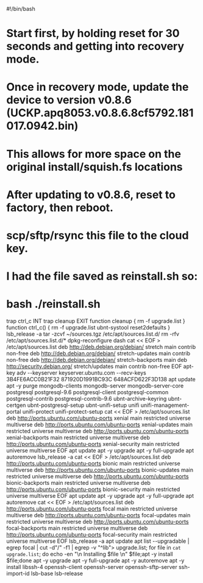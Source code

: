 #!/bin/bash

# Start first, by holding reset for 30 seconds and getting into recovery mode.
# Once in recovery mode, update the device to version v0.8.6 (UCKP.apq8053.v0.8.6.8cf5792.181017.0942.bin)
# This allows for more space on the original install/squish.fs locations
# After updating to v0.8.6, reset to factory, then reboot.
# scp/sftp/rsync this file to the cloud key.
# I had the file saved as reinstall.sh so:
# bash ./reinstall.sh

trap ctrl_c INT
trap cleanup EXIT
function cleanup {
	rm -f upgrade.list
}
function ctrl_c() {
	rm -f upgrade.list
	ubnt-systool reset2defaults
}
lsb_release -a
tar -zcvf ~/sources.tgz /etc/apt/sources.list.d/
rm -rfv /etc/apt/sources.list.d/*
dpkg-reconfigure dash
cat << EOF > /etc/apt/sources.list
deb http://deb.debian.org/debian/ stretch main contrib non-free
deb http://deb.debian.org/debian/ stretch-updates main contrib non-free
deb http://deb.debian.org/debian/ stretch-backports main
deb http://security.debian.org/ stretch/updates main contrib non-free
EOF
apt-key adv --keyserver keyserver.ubuntu.com --recv-keys 3B4FE6ACC0B21F32 871920D1991BC93C 648ACFD622F3D138
apt update
apt -y purge mongodb-clients  mongodb-server  mongodb-server-core  postgresql  postgresql-9.6  postgresql-client  postgresql-common  postgresql-contrib  postgresql-contrib-9.6  ubnt-archive-keyring  ubnt-certgen  ubnt-postgresql-setup  ubnt-unifi-setup  unifi  unifi-management-portal  unifi-protect  unifi-protect-setup
cat << EOF > /etc/apt/sources.list
deb http://ports.ubuntu.com/ubuntu-ports xenial main restricted universe multiverse
deb http://ports.ubuntu.com/ubuntu-ports xenial-updates main restricted universe multiverse
deb http://ports.ubuntu.com/ubuntu-ports xenial-backports main restricted universe multiverse
deb http://ports.ubuntu.com/ubuntu-ports xenial-security main restricted universe multiverse
EOF
apt update
apt -y upgrade
apt -y full-upgrade
apt autoremove
lsb_release -a
cat << EOF > /etc/apt/sources.list
deb http://ports.ubuntu.com/ubuntu-ports bionic main restricted universe multiverse
deb http://ports.ubuntu.com/ubuntu-ports bionic-updates main restricted universe multiverse
deb http://ports.ubuntu.com/ubuntu-ports bionic-backports main restricted universe multiverse
deb http://ports.ubuntu.com/ubuntu-ports bionic-security main restricted universe multiverse
EOF
apt update
apt -y upgrade
apt -y full-upgrade
apt autoremove
cat << EOF > /etc/apt/sources.list
deb http://ports.ubuntu.com/ubuntu-ports focal main restricted universe multiverse
deb http://ports.ubuntu.com/ubuntu-ports focal-updates main restricted universe multiverse
deb http://ports.ubuntu.com/ubuntu-ports focal-backports main restricted universe multiverse
deb http://ports.ubuntu.com/ubuntu-ports focal-security main restricted universe multiverse
EOF
lsb_release -a
apt update
apt list --upgradable | egrep focal | cut -d"/" -f1 | egrep -v "^lib"> upgrade.list; for file in `cat upgrade.list`; do echo -en "\n Installing $file \n" $file;apt -y install $file;done
apt -y upgrade
apt -y full-upgrade
apt -y autoremove
apt -y install libssh-4 openssh-client openssh-server openssh-sftp-server ssh-import-id lsb-base lsb-release
